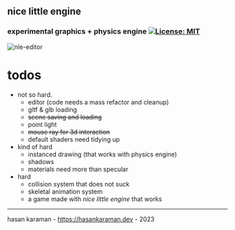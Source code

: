 ## nice little engine

### experimental graphics + physics engine [![License: MIT](https://img.shields.io/badge/License-MIT-yellow.svg)](https://opensource.org/licenses/MIT)

 ![nle-editor](resources/nle-editor-2.gif)

 # todos
  - not so hard.
    - editor (code needs a mass refactor and cleanup)
    - gltf & glb loading
    - ~~scene saving and loading~~
    - point light
    - ~~mouse ray for 3d interaction~~
    - default shaders need tidying up
  - kind of hard
    - instanced drawing (that works with physics engine)
    - shadows
    - materials need more than specular
  - hard
    - collision system that does not suck
    - skeletal animation system
    - a game made with *nice little engine* that works




---
hasan karaman - https://hasankaraman.dev - 2023
